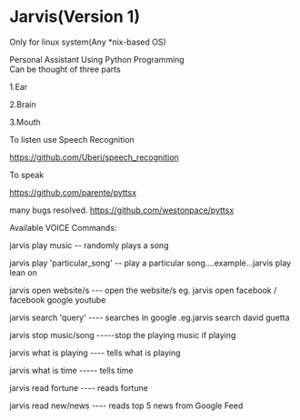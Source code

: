 # Jarvis(Version 1)

Only for linux system(Any *nix-based OS)

Personal Assistant Using Python Programming     
Can be thought of three parts 

1.Ear     

2.Brain

3.Mouth

To listen use Speech Recognition


  https://github.com/Uberi/speech_recognition
  
  
To speak


  https://github.com/parente/pyttsx
  
  many bugs resolved.
  https://github.com/westonpace/pyttsx
  
Available VOICE Commands:

jarvis play music  -- randomly plays a song

jarvis play 'particular_song' -- play a particular song....example...jarvis play lean on

jarvis open website/s --- open the website/s eg. jarvis open facebook / facebook google youtube

jarvis search 'query' ---- searches in google .eg.jarvis search david guetta

jarvis stop music/song -----stop the playing music if playing

jarvis what is playing ---- tells what is playing

jarvis what is time   -----  tells time

jarvis read fortune  ---- reads fortune

jarvis read new/news ---- reads top 5 news from Google Feed
